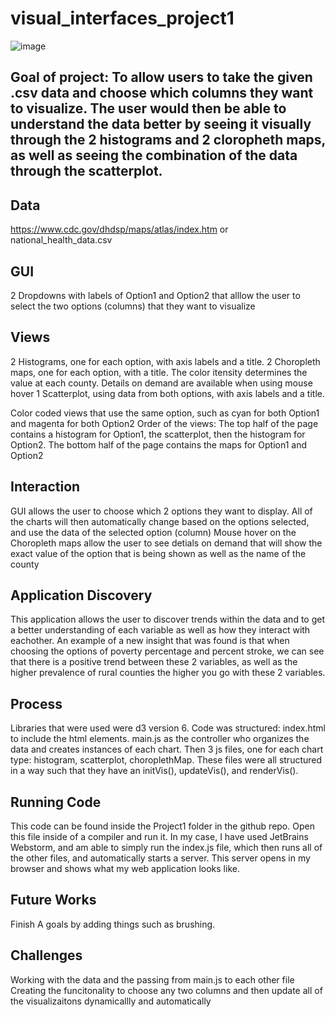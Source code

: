 # visual_interfaces_project1
![image](https://github.com/tedcordonnier/visual_interfaces_project1/assets/83316488/c146d01b-de91-4f13-b89e-35e876d3b790)

## Goal of project: To allow users to take the given .csv data and choose which columns they want to visualize. The user would then be able to understand the data better by seeing it visually through the 2 histograms and 2 cloropheth maps, as well as seeing the combination of the data through the scatterplot.

## Data
https://www.cdc.gov/dhdsp/maps/atlas/index.htm or national_health_data.csv

## GUI 
2 Dropdowns with labels of Option1 and Option2 that alllow the user to select the two options (columns) that they want to visualize

## Views 
2 Histograms, one for each option, with axis labels and a title.
2 Choropleth maps, one for each option, with a title. The color itensity determines the value at each county. Details on demand are available when using mouse hover
1 Scatterplot, using data from both options, with axis labels and a title.

Color coded views that use the same option, such as cyan for both Option1 and magenta for both Option2
Order of the views: The top half of the page contains a histogram for Option1, the scatterplot, then the histogram for Option2. The bottom half of the page contains the maps for Option1 and Option2

## Interaction 
GUI allows the user to choose which 2 options they want to display. All of the charts will then automatically change based on the options selected, and use the data of the selected option (column)
Mouse hover on the Choropleth maps allow the user to see detials on demand that will show the exact value of the option that is being shown as well as the name of the county

## Application Discovery
This application allows the user to discover trends within the data and to get a better understanding of each variable as well as how they interact with eachother.
An example of a new insight that was found is that when choosing the options of poverty percentage and percent stroke, we can see that there is a positive trend between these 2 variables, as well as the higher prevalence of rural counties the higher you go with these 2 variables. 

## Process
Libraries that were used were d3 version 6. Code was structured: index.html to include the html elements. main.js as the controller who organizes the data and creates instances of each chart. Then 3 js files, one for each chart type: histogram, scatterplot, choroplethMap. These files were all structured in a way such that they have an initVis(), updateVis(), and renderVis().

## Running Code
This code can be found inside the Project1 folder in the github repo. Open this file inside of a compiler and run it. In my case, I have used JetBrains Webstorm, and am able to simply run the index.js file, which then runs all of the other files, and automatically starts a server. This server opens in my browser and shows what my web application looks like.

## Future Works
Finish A goals by adding things such as brushing.

## Challenges 
Working with the data and the passing from main.js to each other file
Creating the funcitonality to choose any two columns and then update all of the visualizaitons dynamicallly and automatically

